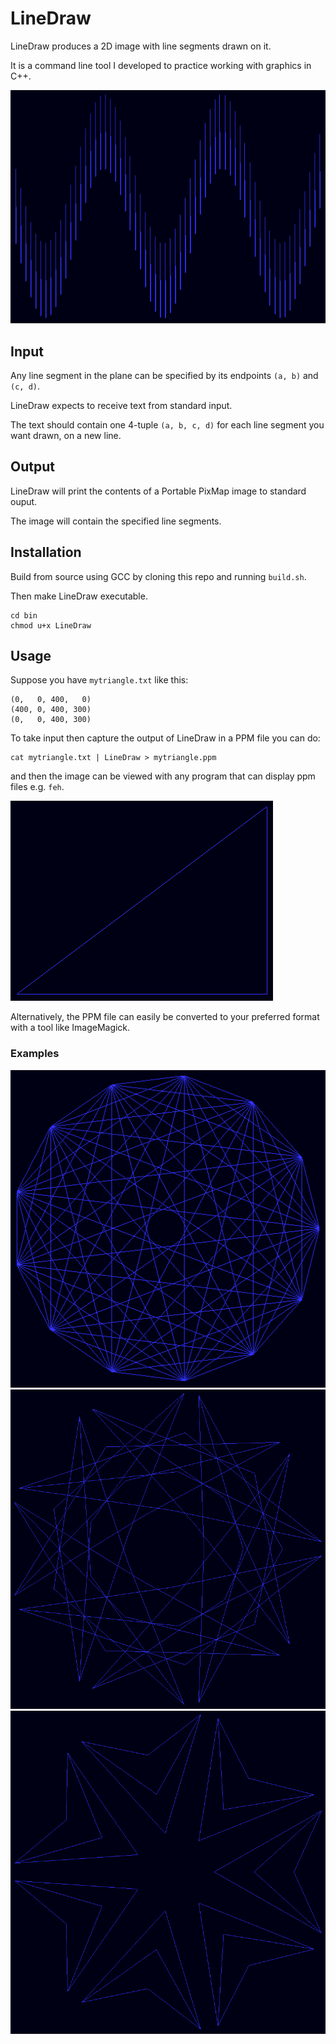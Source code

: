 # LineDraw

LineDraw produces a 2D image with line segments drawn on it.

It is a command line tool I developed to practice working with graphics in C++.

![image](./examples/wave/wave.png)
## Input

Any line segment in the plane can be specified by its endpoints `(a, b)` and `(c, d)`.

LineDraw expects to receive text from standard input.

The text should contain one 4-tuple `(a, b, c, d)` for each line segment you want drawn, on a new line.

## Output

LineDraw will print the contents of a Portable PixMap image to standard ouput.

The image will contain the specified line segments. 

## Installation

Build from source using GCC by cloning this repo and running `build.sh`.

Then make LineDraw executable.

```
cd bin
chmod u+x LineDraw
```

## Usage

Suppose you have `mytriangle.txt` like this:

```
(0,   0, 400,   0)
(400, 0, 400, 300)
(0,   0, 400, 300)
```

To take input then capture the output of LineDraw in a PPM file you can do:

```
cat mytriangle.txt | LineDraw > mytriangle.ppm
```

and then the image can be viewed with any program that can display ppm files e.g. `feh`.

![image](./examples/triangle/myimage.png)

Alternatively, the PPM file can easily be converted to your preferred format with a tool like ImageMagick.

### Examples

![image](./examples/connected_graph/k_n.png)
![image](./examples/arrows/arrows991.png)
![image](./examples/arrows/arrows780.png)

